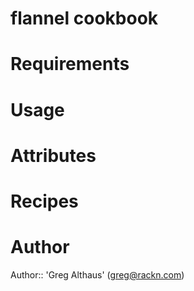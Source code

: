 # flannel cookbook

# Requirements

# Usage

# Attributes

# Recipes

# Author

Author:: 'Greg Althaus' (greg@rackn.com)
